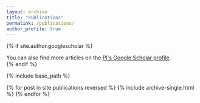 ```yaml
---
layout: archive
title: "Publications"
permalink: /publications/
author_profile: true
---
```


{% if site.author.googlescholar %}
  <div class="wordwrap">You can also find more articles on the <a href="{{site.author.googlescholar}}"> PI's Google Scholar profile</a>.</div>
{% endif %}

{% include base_path %}

{% for post in site.publications reversed %}
  {% include archive-single.html %}
{% endfor %}
